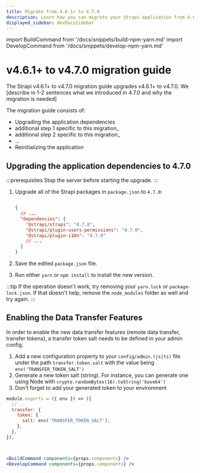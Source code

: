 ```yaml
---
title: Migrate from 4.6.1+ to 4.7.0
description: Learn how you can migrate your Strapi application from 4.6.1+ to 4.7.0.
displayed_sidebar: devDocsSidebar
---
```


import BuildCommand from '/docs/snippets/build-npm-yarn.md'
import DevelopCommand from '/docs/snippets/develop-npm-yarn.md'

# v4.6.1+ to v4.7.0 migration guide

The Strapi v4.6.1+ to v4.7.0 migration guide upgrades v4.6.1+ to v4.7.0. We [describe in 1-2 sentences what we introduced in 4.7.0 and why the migration is needed] 
<!-- TODO: fill sentence above -->

The migration guide consists of:

<!-- TODO: describe "additional steps" below -->
- Upgrading the application dependencies
- additional step 1 specific to this migration_
- additional step 2 specific to this migration_
- …
- Reinitializing the application

## Upgrading the application dependencies to 4.7.0

:::prerequisites
Stop the server before starting the upgrade.
:::

1. Upgrade all of the Strapi packages in `package.json` to `4.7.0`:

   ```json title="package.json"

   {
     // ...
     "dependencies": {
       "@strapi/strapi": "4.7.0",
       "@strapi/plugin-users-permissions": "4.7.0",
       "@strapi/plugin-i18n": "4.7.0"
       // ...
     }
   }
   ```

2. Save the edited `package.json` file.

3. Run either `yarn` or `npm install` to install the new version.

:::tip
If the operation doesn't work, try removing your `yarn.lock` or `package-lock.json`. If that doesn't help, remove the `node_modules` folder as well and try again.
:::

<!-- TODO: update title -->
## Enabling the Data Transfer Features

In order to enable the new data transfer features (remote data transfer, transfer tokens), a transfer token salt needs to be defined in your admin config.

1. Add a new configuration property to your `config/admin.(js|ts)` file under the path `transfer.token.salt` with the value being `env('TRANSFER_TOKEN_SALT')`
2. Generate a new token salt (string). For instance, you can generate one using Node with `crypto.randomBytes(16).toString('base64')`
3. Don't forget to add your generated token to your environment

```jsx title="/config/admin.js"
module.exports = ({ env }) => ({
  // ...
  transfer: {
    token: {
      salt: env('TRANSFER_TOKEN_SALT'),
    },
  },
});



<BuildCommand components={props.components} />
<DevelopCommand components={props.components} />
